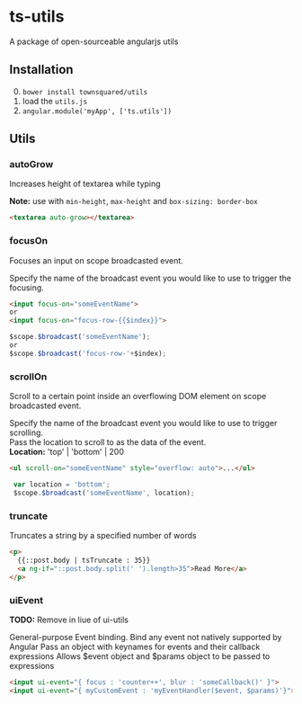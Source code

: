 # ts-utils
A package of open-sourceable angularjs utils

## Installation

0. `bower install townsquared/utils`
0. load the `utils.js`
0. `angular.module('myApp', ['ts.utils'])`

## Utils

### autoGrow

Increases height of textarea while typing

**Note:** use with `min-height`, `max-height` and `box-sizing: border-box`

```html
<textarea auto-grow></textarea>
```

### focusOn

Focuses an input on scope broadcasted event.

Specify the name of the broadcast event you would like to use to trigger the focusing.

```html
<input focus-on="someEventName">
or
<input focus-on="focus-row-{{$index}}">
```

```js
$scope.$broadcast('someEventName');
or
$scope.$broadcast('focus-row-'+$index);
```

### scrollOn

Scroll to a certain point inside an overflowing DOM element on scope broadcasted event.

Specify the name of the broadcast event you would like to use to trigger scrolling.  
Pass the location to scroll to as the data of the event.  
**Location:** 'top' | 'bottom' | 200

 ```html
 <ul scroll-on="someEventName" style="overflow: auto">...</ul>
 ```

```js
 var location = 'bottom';
 $scope.$broadcast('someEventName', location);
 ```

### truncate

Truncates a string by a specified number of words

```html
<p>
  {{::post.body | tsTruncate : 35}}
  <a ng-if="::post.body.split(' ').length>35">Read More</a>
</p>
```

### uiEvent

**TODO:** Remove in liue of ui-utils

General-purpose Event binding. Bind any event not natively supported by Angular
Pass an object with keynames for events and their callback expressions
Allows $event object and $params object to be passed to expressions

```html
<input ui-event="{ focus : 'counter++', blur : 'someCallback()' }">
<input ui-event="{ myCustomEvent : 'myEventHandler($event, $params)'}">
```
